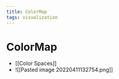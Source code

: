 ```yaml
---
title: ColorMap
tags: visualization
---
```


# ColorMap
- [[Color Spaces]]
- ![[Pasted image 20220411132754.png]]










































